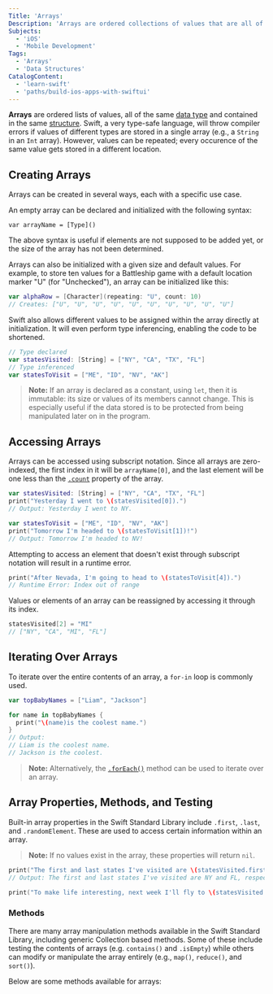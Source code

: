 ```yaml
---
Title: 'Arrays'
Description: 'Arrays are ordered collections of values that are all of the same type, contained in the same structure.'
Subjects:
  - 'iOS'
  - 'Mobile Development'
Tags:
  - 'Arrays'
  - 'Data Structures'
CatalogContent:
  - 'learn-swift'
  - 'paths/build-ios-apps-with-swiftui'
---
```


**Arrays** are ordered lists of values, all of the same [data type](https://www.codecademy.com/resources/docs/swift/data-types) and contained in the same [structure](https://www.codecademy.com/resources/docs/swift/structures). Swift, a very type-safe language, will throw compiler errors if values of different types are stored in a single array (e.g., a `String` in an `Int` array). However, values can be repeated; every occurence of the same value gets stored in a different location.

## Creating Arrays

Arrays can be created in several ways, each with a specific use case.

An empty array can be declared and initialized with the following syntax:

```pseudo
var arrayName = [Type]()
```

The above syntax is useful if elements are not supposed to be added yet, or the size of the array has not been determined.

Arrays can also be initialized with a given size and default values. For example, to store ten values for a Battleship game with a default location marker "U" (for "Unchecked"), an array can be initialized like this:

```swift
var alphaRow = [Character](repeating: "U", count: 10)
// Creates: ["U", "U", "U", "U", "U", "U", "U", "U", "U", "U"]
```

Swift also allows different values to be assigned within the array directly at initialization. It will even perform type inferencing, enabling the code to be shortened.

```swift
// Type declared
var statesVisited: [String] = ["NY", "CA", "TX", "FL"]
// Type inferenced
var statesToVisit = ["ME", "ID", "NV", "AK"]
```

> **Note:** If an array is declared as a constant, using `let`, then it is immutable: its size or values of its members cannot change. This is especially useful if the data stored is to be protected from being manipulated later on in the program.

## Accessing Arrays

Arrays can be accessed using subscript notation. Since all arrays are zero-indexed, the first index in it will be `arrayName[0]`, and the last element will be one less than the [`.count`](https://www.codecademy.com/resources/docs/swift/dictionaries/count) property of the array.

```swift
var statesVisited: [String] = ["NY", "CA", "TX", "FL"]
print("Yesterday I went to \(statesVisited[0]).")
// Output: Yesterday I went to NY.

var statesToVisit = ["ME", "ID", "NV", "AK"]
print("Tomorrow I'm headed to \(statesToVisit[1])!")
// Output: Tomorrow I'm headed to NV!
```

Attempting to access an element that doesn't exist through subscript notation will result in a runtime error.

```swift
print("After Nevada, I'm going to head to \(statesToVisit[4]).")
// Runtime Error: Index out of range
```

Values or elements of an array can be reassigned by accessing it through its index.

```swift
statesVisited[2] = "MI"
// ["NY", "CA", "MI", "FL"]
```

## Iterating Over Arrays

To iterate over the entire contents of an array, a `for-in` loop is commonly used.

```swift
var topBabyNames = ["Liam", "Jackson"]

for name in topBabyNames {
  print("\(name)is the coolest name.")
}
// Output:
// Liam is the coolest name.
// Jackson is the coolest.
```

> **Note:** Alternatively, the [`.forEach()`](https://www.codecademy.com/resources/docs/swift/arrays/forEach) method can be used to iterate over an array.

## Array Properties, Methods, and Testing

Built-in array properties in the Swift Standard Library include `.first`, `.last`, and `.randomElement`. These are used to access certain information within an array.

> **Note:** If no values exist in the array, these properties will return `nil`.

```swift
print("The first and last states I've visited are \(statesVisited.first) and \(statesVisited.last), respectively.")
// Output: The first and last states I've visited are NY and FL, respectively.

print("To make life interesting, next week I'll fly to \(statesVisited.randomElement).")
```

### Methods

There are many array manipulation methods available in the Swift Standard Library, including generic Collection based methods. Some of these include testing the contents of arrays (e.g. `contains()` and `.isEmpty`) while others can modify or manipulate the array entirely (e.g., `map()`, `reduce()`, and `sort()`).

Below are some methods available for arrays:
